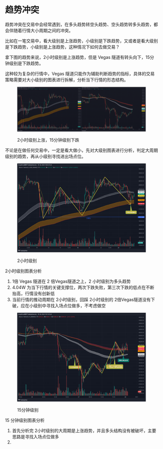 # 趋势冲突

趋势冲突在交易中会经常遇到，在多头趋势转空头趋势、空头趋势转多头趋势，都会伴随着行情大小周期之间的冲突。

比如在一笔交易中，看大级别是上涨趋势，小级别是下跌趋势，又或者是看大级别是下跌趋势，小级别是上涨趋势，这种情况下如何去做交易？

拿下图的趋势来说，2小时级别是上涨趋势，但是 Vegas 隧道有转头向下，15分钟级别是下跌趋势。

这种较为复杂的行情中，Vegas 隧道只能作为辅助判断趋势的指标，具体的交易策略需要对大小级别的图表进行拆解，分析当下行情的形态结构。

<figure><img src="../../.gitbook/assets/image (35).png" alt=""><figcaption><p>2小时级别上涨，15分钟级别下跌</p></figcaption></figure>

不论是在做任何交易中，一定是看大做小，先对大级别图表进行分析，判定大周期级别的趋势，再从小级别寻找进出场点位。

<figure><img src="../../.gitbook/assets/image (36).png" alt=""><figcaption><p>2小时级别</p></figcaption></figure>

2小时级别图表分析

1. 1倍 Vegas 隧道在 2 倍Vegas隧道之上，2 小时级别为多头趋势
2. 4.04W 为当下行情的关键支撑位，两次下跌失败，第三次下跌的低点在不断抬高，行情没有创新低
3. 当前行情的推动周期在 2小时级别，回踩 2小时级别的 2倍Vegas隧道没有下破，应在小级别中寻找入场点位做多，不考虑做空

<figure><img src="../../.gitbook/assets/image (37).png" alt=""><figcaption><p>15分钟级别</p></figcaption></figure>

15 分钟级别图表分析

1. 首先分析完 2小时级别的大周期是上涨趋势，并且多头结构没有被破坏，主要思路是寻找入场点位做多
2.
